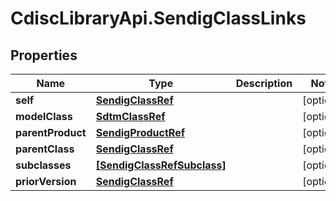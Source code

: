 # CdiscLibraryApi.SendigClassLinks

## Properties

Name | Type | Description | Notes
------------ | ------------- | ------------- | -------------
**self** | [**SendigClassRef**](SendigClassRef.md) |  | [optional] 
**modelClass** | [**SdtmClassRef**](SdtmClassRef.md) |  | [optional] 
**parentProduct** | [**SendigProductRef**](SendigProductRef.md) |  | [optional] 
**parentClass** | [**SendigClassRef**](SendigClassRef.md) |  | [optional] 
**subclasses** | [**[SendigClassRefSubclass]**](SendigClassRefSubclass.md) |  | [optional] 
**priorVersion** | [**SendigClassRef**](SendigClassRef.md) |  | [optional] 


